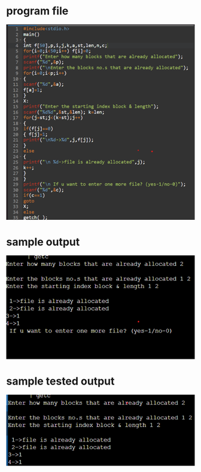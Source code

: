 # program file
![program file](linked_579.png)
# sample output
![sample output](IO_579.png)
# sample tested output
![tested output](TIO_579.png)
